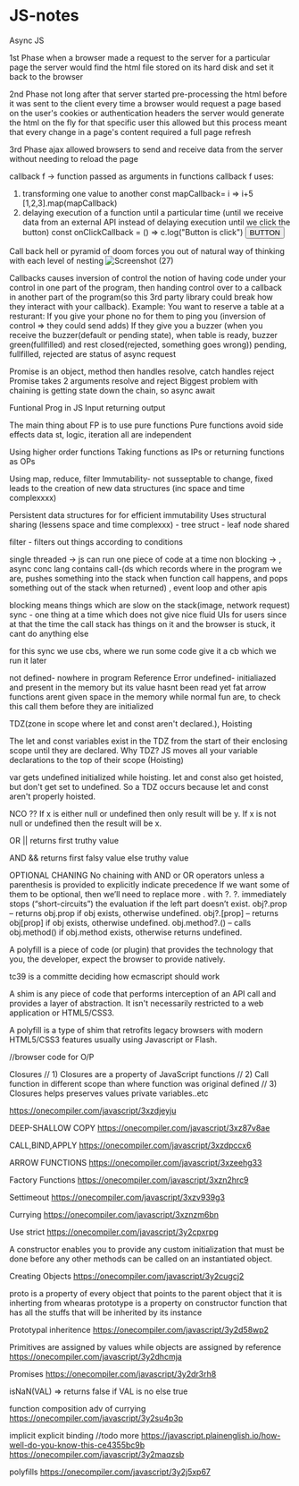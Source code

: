 # JS-notes

Async JS

1st Phase
when a browser made a request to the
server for a particular page the server
would find the html file stored on its
hard disk and set it back to the browser

2nd Phase
not long after that server started
pre-processing the html before it was
sent to the client every time a browser
would request a page based on the user's
cookies or authentication headers the
server would generate the html on the
fly for that specific user this allowed
but this process meant
that every change in a page's content
required a full page refresh

3rd Phase
ajax allowed browsers to send and receive data from
the server without needing to reload the page 

callback f -> function passed as arguments in functions
callback f uses:
1. transforming one value to another
const mapCallback= i => i+5
[1,2,3].map(mapCallback)
2. delaying execution of a function until a particular time (until we receive data from an external API instead of delaying execution until we click the button)
const onClickCallback = () => c.log("Button is click")
<button onClick={onClickCallback}>BUTTON</button>

Call back hell or pyramid of doom forces you out of natural way of thinking with each level of nesting
![Screenshot (27)](https://user-images.githubusercontent.com/67150257/155607371-c8eaad17-5e6a-4bed-9626-ba84ad507267.png)

Callbacks causes inversion of control
the notion of having code under your control in one part of the program, 
then handing control over to a callback in another part of the program(so this 3rd party library could break how they interact with your callback).
Example:
You want to reserve a table at a resturant:
If you give your phone no for them to ping you (inversion of control => they could send adds)
If they give you a buzzer (when you receive the buzzer(default or pending state), when table is ready, buzzer green(fullfilled) and rest closed(rejected, something goes wrong))
pending, fullfilled, rejected are status of async request

Promise is an object, method then handles resolve, catch handles reject
Promise takes 2 arguments resolve and reject
Biggest problem with chaining is getting state down the chain, so async await


Funtional Prog in JS
Input returning output

The main thing about FP is to use pure functions 
Pure functions avoid side effects
data st, logic, iteration all are independent

Using higher order functions
Taking functions as IPs or returning functions as OPs

Using map, reduce, filter
Immutability- not susseptable to change, fixed
leads to the creation of new data structures (inc space and time complexxxx)

Persistent data structures for for efficient immutability
Uses structural sharing (lessens space and time complexxx) - tree struct - leaf node shared 

filter - filters out things according to conditions

single threaded -> js can run one piece of code at a time
non blocking -> , async conc lang
contains call-(ds which records where in the program we are, pushes something into the stack when function call happens, and pops something out of the stack when returned)
, event loop and other apis

blocking means things which are slow on the stack(image, network request)
sync - one thing at a time which does not give nice fluid UIs for users since at that the time the call stack has things on it and the browser is stuck, it cant do anything else

for this sync we use  cbs, where we run some code give it a cb which we run it later

not defined- nowhere in program Reference Error
undefined- initialiazed and present in the memory but its value hasnt been read yet
fat arrow functions arent given space in the memory while normal fun are, to check this  call them before they are initialized

TDZ(zone in scope where let and const aren't declared.), Hoisting

The let and const variables exist in the TDZ from the start of their enclosing scope until they are declared.
Why TDZ?
JS moves all your variable declarations to the top of their scope (Hoisting)

var gets undefined initialized while hoisting.
let and const also get hoisted, but don't get set to undefined. So a TDZ occurs because let and const aren't properly hoisted.

NCO ??
If x is either null or undefined then only result will be y.
If x is not null or undefined then the result will be x.

OR ||
returns first truthy value

AND &&
returns first falsy value else truthy value

OPTIONAL CHANING
No chaining with AND or OR operators unless a parenthesis is provided to explicitly indicate precedence
If we want some of them to be optional, then we’ll need to replace more . with ?.
?. immediately stops (“short-circuits”) the evaluation if the left part doesn’t exist.
obj?.prop – returns obj.prop if obj exists, otherwise undefined.
obj?.[prop] – returns obj[prop] if obj exists, otherwise undefined.
obj.method?.() – calls obj.method() if obj.method exists, otherwise returns undefined.

A polyfill is a piece of code (or plugin) that provides the technology that you, the developer, expect the browser to provide natively. 

tc39 is a committe deciding how ecmascript should work

A shim is any piece of code that performs interception of an API call and provides a layer of abstraction. It isn't necessarily restricted to a web application or HTML5/CSS3.

A polyfill is a type of shim that retrofits legacy browsers with modern HTML5/CSS3 features usually using Javascript or Flash.

//browser code for O/P

Closures
// 1) Closures are a property of JavaScript functions
// 2) Call function in different scope than where function was original defined
// 3) Closures helps preserves values private variables..etc

https://onecompiler.com/javascript/3xzdjeyju

DEEP-SHALLOW COPY
https://onecompiler.com/javascript/3xz87v8ae

CALL,BIND,APPLY
https://onecompiler.com/javascript/3xzdpccx6

ARROW FUNCTIONS
https://onecompiler.com/javascript/3xzeehg33

Factory Functions
https://onecompiler.com/javascript/3xzn2hrc9

Settimeout
https://onecompiler.com/javascript/3xzv939g3

Currying
https://onecompiler.com/javascript/3xznzm6bn

Use strict
https://onecompiler.com/javascript/3y2cpxrpg

A constructor enables you to provide any custom initialization that must be done before any other methods can be called on an instantiated object.

Creating Objects
https://onecompiler.com/javascript/3y2cugcj2 

proto is a property of every object that points to the parent object that it is inherting from whearas prototype is a property on constructor function that has all the stuffs that will be inherited by its instance

Prototypal inheritence
https://onecompiler.com/javascript/3y2d58wp2

Primitives are assigned by values while objects are assigned by reference
https://onecompiler.com/javascript/3y2dhcmja


Promises
https://onecompiler.com/javascript/3y2dr3rh8

isNaN(VAL) => returns false if VAL is no else true

function composition adv of currying
https://onecompiler.com/javascript/3y2su4p3p

implicit explicit binding //todo more
https://javascript.plainenglish.io/how-well-do-you-know-this-ce4355bc9b
https://onecompiler.com/javascript/3y2maqzsb


polyfills
https://onecompiler.com/javascript/3y2j5xp67







